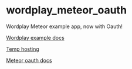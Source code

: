 wordplay_meteor_oauth
=====================

Wordplay Meteor example app, now with Oauth!

[Wordplay example docs](http://meteor.com/examples/wordplay)

[Temp hosting](http://eminently-insightful-wordplay-clone.meteor.com/)

[Meteor oauth docs](http://docs.meteor.com/#meteor_loginwithexternalservice)

